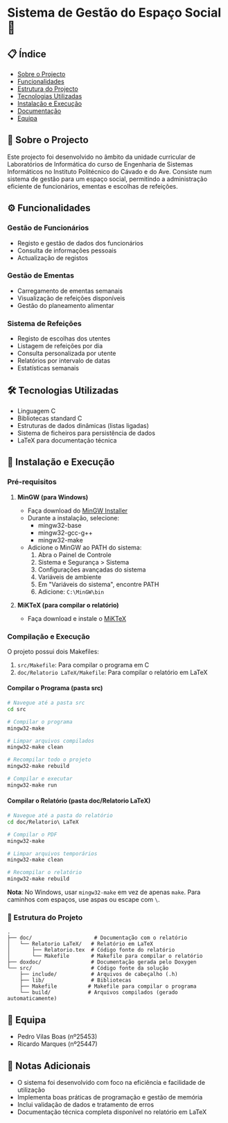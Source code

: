 # Sistema de Gestão do Espaço Social 🏢

## 📋 Índice
- [Sobre o Projecto](#sobre-o-projecto)
- [Funcionalidades](#funcionalidades)
- [Estrutura do Projecto](#estrutura-do-projecto)
- [Tecnologias Utilizadas](#tecnologias-utilizadas)
- [Instalação e Execução](#instalação-e-execução)
- [Documentação](#documentação)
- [Equipa](#equipa)

## 🎯 Sobre o Projecto
Este projecto foi desenvolvido no âmbito da unidade curricular de Laboratórios de Informática do curso de Engenharia de Sistemas Informáticos no Instituto Politécnico do Cávado e do Ave. Consiste num sistema de gestão para um espaço social, permitindo a administração eficiente de funcionários, ementas e escolhas de refeições.

## ⚙️ Funcionalidades
### Gestão de Funcionários
- Registo e gestão de dados dos funcionários
- Consulta de informações pessoais
- Actualização de registos

### Gestão de Ementas
- Carregamento de ementas semanais
- Visualização de refeições disponíveis
- Gestão do planeamento alimentar

### Sistema de Refeições
- Registo de escolhas dos utentes
- Listagem de refeições por dia
- Consulta personalizada por utente
- Relatórios por intervalo de datas
- Estatísticas semanais


## 🛠️ Tecnologias Utilizadas
- Linguagem C
- Bibliotecas standard C
- Estruturas de dados dinâmicas (listas ligadas)
- Sistema de ficheiros para persistência de dados
- LaTeX para documentação técnica

## 📝 Instalação e Execução

### Pré-requisitos
1. **MinGW (para Windows)**
   - Faça download do [MinGW Installer](https://sourceforge.net/projects/mingw/)
   - Durante a instalação, selecione:
     - mingw32-base
     - mingw32-gcc-g++
     - mingw32-make
   - Adicione o MinGW ao PATH do sistema:
     1. Abra o Painel de Controle
     2. Sistema e Segurança > Sistema
     3. Configurações avançadas do sistema
     4. Variáveis de ambiente
     5. Em "Variáveis do sistema", encontre PATH
     6. Adicione: `C:\MinGW\bin`

2. **MiKTeX (para compilar o relatório)**
   - Faça download e instale o [MiKTeX](https://miktex.org/download)

### Compilação e Execução

O projeto possui dois Makefiles:
1. `src/Makefile`: Para compilar o programa em C
2. `doc/Relatorio LaTeX/Makefile`: Para compilar o relatório em LaTeX

#### Compilar o Programa (pasta src)
```bash
# Navegue até a pasta src
cd src

# Compilar o programa
mingw32-make

# Limpar arquivos compilados
mingw32-make clean

# Recompilar todo o projeto
mingw32-make rebuild

# Compilar e executar
mingw32-make run
```

#### Compilar o Relatório (pasta doc/Relatorio LaTeX)
```bash
# Navegue até a pasta do relatório
cd doc/Relatorio\ LaTeX

# Compilar o PDF
mingw32-make

# Limpar arquivos temporários
mingw32-make clean

# Recompilar o relatório
mingw32-make rebuild
```

**Nota**: No Windows, usar `mingw32-make` em vez de apenas `make`. Para caminhos com espaços, use aspas ou escape com `\`.

### 📁 Estrutura do Projeto
```
.
├── doc/                    # Documentação com o relatório
│   └── Relatorio LaTeX/   # Relatório em LaTeX
│       ├── Relatorio.tex  # Código fonte do relatório
│       └── Makefile       # Makefile para compilar o relatório
├── doxdoc/                # Documentação gerada pelo Doxygen
└── src/                   # Código fonte da solução
    ├── include/           # Arquivos de cabeçalho (.h)
    ├── lib/               # Bibliotecas
    ├── Makefile          # Makefile para compilar o programa
    └── build/            # Arquivos compilados (gerado automaticamente)
```

## 👥 Equipa
- Pedro Vilas Boas (nº25453)
- Ricardo Marques (nº25447)

## 📝 Notas Adicionais
- O sistema foi desenvolvido com foco na eficiência e facilidade de utilização
- Implementa boas práticas de programação e gestão de memória
- Inclui validação de dados e tratamento de erros
- Documentação técnica completa disponível no relatório em LaTeX
